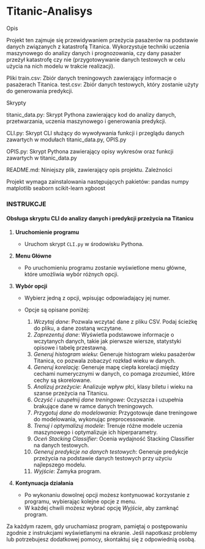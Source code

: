 # Titanic-Analisys

Opis

Projekt ten zajmuje się przewidywaniem przeżycia pasażerów na podstawie danych związanych z katastrofą Titanica. Wykorzystuje techniki uczenia maszynowego do analizy danych i prognozowania, czy dany pasażer przeżył katastrofę czy nie (przygotowywanie danych testowych w celu użycia na nich modelu w trakcie realizacji).

Pliki
train.csv: Zbiór danych treningowych zawierający informacje o pasażerach Titanica.
test.csv: Zbiór danych testowych, który zostanie użyty do generowania predykcji.

Skrypty

titanic_data.py: Skrypt Pythona zawierający kod do analizy danych, przetwarzania, uczenia maszynowego i generowania predykcji.

CLI.py: Skrypt CLI służący do wywoływania funkcji i przeglądu danych zawartych w modułach titanic_data.py, OPIS.py

OPIS.py: Skrypt Pythona zawierający opisy wykresów oraz funkcji zawartych w titanic_data.py

README.md: Niniejszy plik, zawierający opis projektu.
Zależności

Projekt wymaga zainstalowania następujących pakietów:
pandas
numpy
matplotlib
seaborn
scikit-learn
xgboost

### INSTRUKCJE

#### Obsługa skryptu CLI do analizy danych i predykcji przeżycia na Titanicu

1. **Uruchomienie programu**
   - Uruchom skrypt `CLI.py` w środowisku Pythona.

2. **Menu Główne**
   - Po uruchomieniu programu zostanie wyświetlone menu główne, które umożliwia wybór różnych opcji.

3. **Wybór opcji**
   - Wybierz jedną z opcji, wpisując odpowiadający jej numer.
   - Opcje są opisane poniżej:

     1. *Wczytaj dane*: Pozwala wczytać dane z pliku CSV. Podaj ścieżkę do pliku, a dane zostaną wczytane.
     2. *Zaprezentuj dane*: Wyświetla podstawowe informacje o wczytanych danych, takie jak pierwsze wiersze, statystyki opisowe i tabelę przestawną.
     3. *Generuj histogram wieku*: Generuje histogram wieku pasażerów Titanica, co pozwala zobaczyć rozkład wieku w danych.
     4. *Generuj korelację*: Generuje mapę ciepła korelacji między cechami numerycznymi w danych, co pomaga zrozumieć, które cechy są skorelowane.
     5. *Analizuj przeżycie*: Analizuje wpływ płci, klasy biletu i wieku na szanse przeżycia na Titanicu.
     6. *Oczyść i uzupełnij dane treningowe*: Oczyszcza i uzupełnia brakujące dane w ramce danych treningowych.
     7. *Przygotuj dane do modelowania*: Przygotowuje dane treningowe do modelowania, wykonując preprocessowanie.
     8. *Trenuj i optymalizuj modele*: Trenuje różne modele uczenia maszynowego i optymalizuje ich hiperparametry.
     9. *Oceń Stacking Classifier*: Ocenia wydajność Stacking Classifier na danych testowych.
     10. *Generuj predykcje na danych testowych*: Generuje predykcje przeżycia na podstawie danych testowych przy użyciu najlepszego modelu.
     11. *Wyjście*: Zamyka program.

4. **Kontynuacja działania**
   - Po wykonaniu dowolnej opcji możesz kontynuować korzystanie z programu, wybierając kolejne opcje z menu.
   - W każdej chwili możesz wybrać opcję *Wyjście*, aby zamknąć program.

Za każdym razem, gdy uruchamiasz program, pamiętaj o postępowaniu zgodnie z instrukcjami wyświetlanymi na ekranie. Jeśli napotkasz problemy lub potrzebujesz dodatkowej pomocy, skontaktuj się z odpowiednią osobą.
